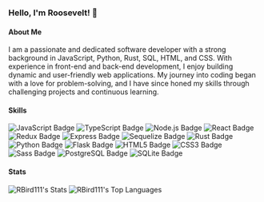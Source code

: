 ### Hello, I'm Roosevelt! 👋

#### About Me
I am a passionate and dedicated software developer with a strong background in JavaScript, Python, Rust, SQL, HTML, and CSS. With experience in front-end and back-end development, I enjoy building dynamic and user-friendly web applications. My journey into coding began with a love for problem-solving, and I have since honed my skills through challenging projects and continuous learning.

#### Skills
![JavaScript Badge](https://img.shields.io/badge/JavaScript-F7DF1E?logo=javascript&logoColor=000&style=flat-square)
![TypeScript Badge](https://img.shields.io/badge/TypeScript-3178C6?logo=typescript&logoColor=fff&style=flat-square)
![Node.js Badge](https://img.shields.io/badge/Node.js-393?logo=nodedotjs&logoColor=fff&style=flat-square)
![React Badge](https://img.shields.io/badge/React-61DAFB?logo=react&logoColor=000&style=flat-square)
![Redux Badge](https://img.shields.io/badge/Redux-764ABC?logo=redux&logoColor=fff&style=flat-square)
![Express Badge](https://img.shields.io/badge/Express-000?logo=express&logoColor=fff&style=flat-square)
![Sequelize Badge](https://img.shields.io/badge/Sequelize-52B0E7?logo=sequelize&logoColor=fff&style=flat-square)
![Rust Badge](https://img.shields.io/badge/Rust-000?logo=rust&logoColor=fff&style=flat-square)
![Python Badge](https://img.shields.io/badge/Python-3776AB?logo=python&logoColor=fff&style=flat-square)
![Flask Badge](https://img.shields.io/badge/Flask-000?logo=flask&logoColor=fff&style=flat-square)
![HTML5 Badge](https://img.shields.io/badge/HTML5-E34F26?logo=html5&logoColor=fff&style=flat-square)
![CSS3 Badge](https://img.shields.io/badge/CSS3-1572B6?logo=css3&logoColor=fff&style=flat-square)
![Sass Badge](https://img.shields.io/badge/Sass-C69?logo=sass&logoColor=fff&style=flat-square)
![PostgreSQL Badge](https://img.shields.io/badge/PostgreSQL-4169E1?logo=postgresql&logoColor=fff&style=flat-square)
![SQLite Badge](https://img.shields.io/badge/SQLite-003B57?logo=sqlite&logoColor=fff&style=flat-square)

#### Stats
![RBird111's Stats](https://github-readme-stats.vercel.app/api?username=RBird111&theme=radical&show_icons=true&hide_border=true&count_private=true)
![RBird111's Top Languages](https://github-readme-stats.vercel.app/api/top-langs/?username=RBird111&theme=radical&show_icons=true&hide_border=true&layout=compact)
<!--
**MrBird88/MrBird88** is a ✨ _special_ ✨ repository because its `README.md` (this file) appears on your GitHub profile.

Here are some ideas to get you started:

- 🔭 I’m currently working on ...
- 🌱 I’m currently learning ...
- 👯 I’m looking to collaborate on ...
- 🤔 I’m looking for help with ...
- 💬 Ask me about ...
- 📫 How to reach me: ...
- 😄 Pronouns: ...
- ⚡ Fun fact: ...
-->
